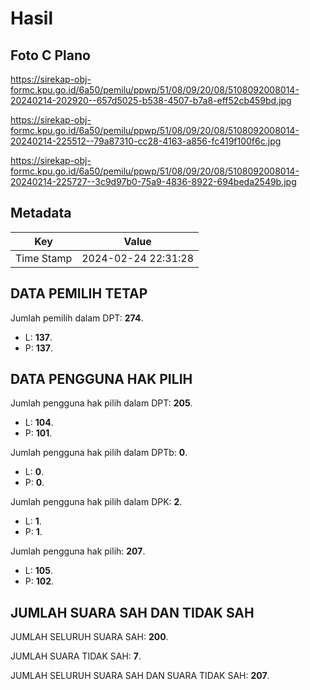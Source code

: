 # Hasil

## Foto C Plano

https://sirekap-obj-formc.kpu.go.id/6a50/pemilu/ppwp/51/08/09/20/08/5108092008014-20240214-202920--657d5025-b538-4507-b7a8-eff52cb459bd.jpg

https://sirekap-obj-formc.kpu.go.id/6a50/pemilu/ppwp/51/08/09/20/08/5108092008014-20240214-225512--79a87310-cc28-4163-a856-fc419f100f6c.jpg

https://sirekap-obj-formc.kpu.go.id/6a50/pemilu/ppwp/51/08/09/20/08/5108092008014-20240214-225727--3c9d97b0-75a9-4836-8922-694beda2549b.jpg


## Metadata

| Key        | Value               |
| ---------- | ------------------- |
| Time Stamp | 2024-02-24 22:31:28 |


## DATA PEMILIH TETAP

Jumlah pemilih dalam DPT: **274**.
 * L: **137**.
 * P: **137**.

## DATA PENGGUNA HAK PILIH

Jumlah pengguna hak pilih dalam DPT: **205**.
 * L: **104**.
 * P: **101**.

Jumlah pengguna hak pilih dalam DPTb: **0**.
 * L: **0**.
 * P: **0**.

Jumlah pengguna hak pilih dalam DPK: **2**.
 * L: **1**.
 * P: **1**.

Jumlah pengguna hak pilih: **207**.
 * L: **105**.
 * P: **102**.

## JUMLAH SUARA SAH DAN TIDAK SAH

JUMLAH SELURUH SUARA SAH: **200**.

JUMLAH SUARA TIDAK SAH: **7**.

JUMLAH SELURUH SUARA SAH DAN SUARA TIDAK SAH: **207**.


